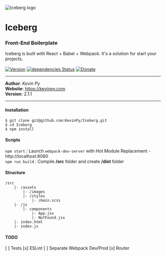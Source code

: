 ![Iceberg logo](https://kevinpy.com/Projects/Iceberg/out/iceberg-logo.png)
# Iceberg
### Front-End Boilerplate
Iceberg is built with React + Babel + Webpack. It's a solution for start your projects.<br />
<br />
[![Version](https://img.shields.io/github/release/kevinpy/Iceberg.svg)](https://github.com/kevinpy/Iceberg/releases)
[![dependencies Status](https://david-dm.org/kevinpy/iceberg/status.svg)](https://david-dm.org/kevinpy/iceberg)
[![Donate](https://img.shields.io/badge/Donate-PayPal-green.svg)](paypal.me/kevinpy)
***
**Author**: *Kevin Py*<br />
**Website**: <https://kevinpy.com><br />
**Version**: 2.1.1
***
#### Installation
```
$ git clone git@github.com:KevinPy/Iceberg.git
$ cd Iceberg
$ npm install
```
#### Scripts
`npm start` : Launch `webpack-dev-server` with Hot Module Replacement - http://localhost:8080<br />
`npm run build` : Compile **/src** folder and create **/dist** folder<br />
#### Structure
```
/src
    |- /assets
        |- /images
        |- /styles
            |- /main.scss
    |- /js
        |- components
            |- App.jsx
            |- NotFound.jsx
    |- index.html
    |- index.js
```
#### TODO
[ ] Tests
[x] ESLint
[ ] Separate Webpack Dev/Prod
[x] Router